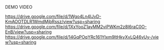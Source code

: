DEMO VIDEO


https://drive.google.com/file/d/1Wgo4Ln4IJvD-KmAOOTDLR1WmdMjbRssz/view?usp=sharing
https://drive.google.com/file/d/1XxYooZ1ayMM2viPWKm2z8I6raC0O-EnB/view?usp=sharing
https://drive.google.com/file/d/14GqPOqYRc161Ylxm9ltHkyXvLQ46vUy-/view?usp=sharing
